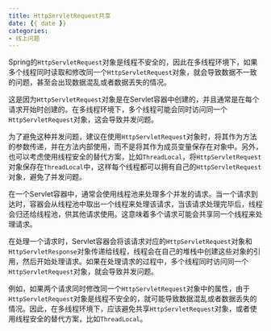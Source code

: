 ```yaml
---
title: HttpServletRequest共享
date: {{ date }}
categories:
- 线上问题
---
```


Spring的`HttpServletRequest`对象是线程不安全的，因此在多线程环境下，如果多个线程同时读取和修改同一个`HttpServletRequest`对象，就会导致数据不一致的问题，甚至会出现数据混乱或者数据丢失的情况。

这是因为`HttpServletRequest`对象是在Servlet容器中创建的，并且通常是在每个请求开始时创建的。在多线程环境下，多个线程可能会同时访问同一个`HttpServletRequest`对象，这会导致并发问题。

为了避免这种并发问题，建议在使用`HttpServletRequest`对象时，将其作为方法的参数传递，并在方法内部使用，而不是将其作为成员变量保存在对象中。另外，也可以考虑使用线程安全的替代方案，比如`ThreadLocal`，将`HttpServletRequest`对象保存在`ThreadLocal`中，这样每个线程都可以拥有自己的`HttpServletRequest`对象，避免了并发问题。

在一个Servlet容器中，通常会使用线程池来处理多个并发的请求。当一个请求到达时，容器会从线程池中取出一个线程来处理该请求，当该请求处理完毕后，线程会归还给线程池，供其他请求使用。这意味着多个请求可能会共享同一个线程来处理请求。

在处理一个请求时，Servlet容器会将该请求对应的`HttpServletRequest`对象和`HttpServletResponse`对象传递给线程，线程会在自己的堆栈中创建这些对象的引用，然后开始处理请求。如果在处理请求的过程中，多个线程同时访问同一个`HttpServletRequest`对象，就会导致并发问题。

例如，如果两个请求同时修改同一个`HttpServletRequest`对象中的属性，由于`HttpServletRequest`对象是线程不安全的，就可能导致数据混乱或者数据丢失的情况。因此，在多线程环境下，应该避免共享`HttpServletRequest`对象，或者使用线程安全的替代方案，比如`ThreadLocal`。